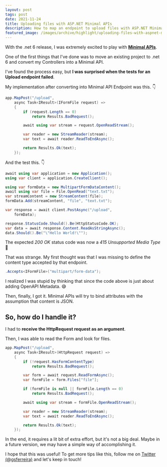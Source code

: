 ```yaml
---
layout: post
tags: post
date: 2021-11-24
title: Uploading files with ASP.NET Minimal APIs
description: How to map an endpoint to upload files with ASP.NET Minimal APIs.
featured_image: /images/archive/highlight/uploading-files-with-aspnet-minimal-apis.png
---
```


With the .net 6 release, I was extremely excited to play with **[Minimal APIs](https://docs.microsoft.com/en-us/aspnet/core/fundamentals/minimal-apis?view=aspnetcore-6.0)**.

One of the first things that I've done was to move an existing project to .net 6 and convert my Controllers into a Minimal API.

I've found the process easy, but **I was surprised when the tests for an Upload endpoint failed**.

My implementation after converting into Minimal API Endpoint was this. 👇

```csharp
app.MapPost("/upload",
    async Task<IResult>(IFormFile request) =>
    {
        if (request.Length == 0)
            return Results.BadRequest();

        await using var stream = request.OpenReadStream();

        var reader = new StreamReader(stream);
        var text = await reader.ReadToEndAsync();

        return Results.Ok(text);
    });
```

And the test this. 👇

```csharp
await using var application = new Application();
using var client = application.CreateClient();

using var formData = new MultipartFormDataContent();
await using var file = File.OpenRead("text.txt");
var streamContent = new StreamContent(file);
formData.Add(streamContent, "file", "text.txt");

var response = await client.PostAsync("/upload",
    formData);

response.StatusCode.Should().Be(HttpStatusCode.OK);
var data = await response.Content.ReadAsStringAsync();
data.Should().Be("\"Hello World!\"");
```

The expected _200 OK_ status code was now a _415 Unsupported Media Type_ 🤔

That was strange. My first thought was that I was missing to define the content type accepted by that endpoint.

```csharp
.Accepts<IFormFile>("multipart/form-data");
```

I realized I was stupid by thinking that since the code above is just about adding OpenAPI Metadata. 😅

Then, finally, I got it. Minimal APIs will try to bind attributes with the assumption that content is JSON.

## So, how do I handle it?

I had to **receive the HttpRequest request as an argument**.

Then, I was able to read the Form and look for files.

```csharp
app.MapPost("/upload",
    async Task<IResult>(HttpRequest request) =>
    {
        if (!request.HasFormContentType)
            return Results.BadRequest();

        var form = await request.ReadFormAsync();
        var formFile = form.Files["file"];

        if (formFile is null || formFile.Length == 0)
            return Results.BadRequest();

        await using var stream = formFile.OpenReadStream();

        var reader = new StreamReader(stream);
        var text = await reader.ReadToEndAsync();

        return Results.Ok(text);
    });
```

In the end, it requires a lit bit of extra effort, but it's not a big deal. Maybe in a future version, we may have a simple way of accomplishing it.

I hope that this was useful! To get more tips like this, follow me on [Twitter (@gsferreira)](https://twitter.com/gsferreira) and let's keep in touch!
